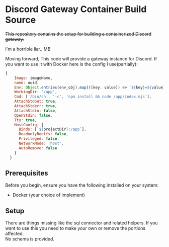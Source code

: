 # Discord Gateway Container Build Source

~~This repository contains the setup for building a containerized Discord gateway.~~  

I'm a horrible liar.. MB  

Moving forward, This code will provide a gateway instance for Discord.
If you want to use it with Docker here is the config I use(partially):
```javascript
{
    Image: imageName,
    name: uuid,
    Env: Object.entries(env_obj).map(([key, value]) => `${key}=${value}`),
    WorkingDir: '/app',
    Cmd: ['/bin/sh', '-c', 'npm install && node /app/index.mjs'],
    AttachStdout: true,
    AttachStderr: true,
    AttachStdin: false,
    OpenStdin: false,
    Tty: true,
    HostConfig: {
      Binds: [`${projectDir}:/app`],
      ReadonlyRootfs: false,
      Privileged: false,
      NetworkMode: 'host',
      AutoRemove: false
    }
  }
```

## Prerequisites

Before you begin, ensure you have the following installed on your system:
- Docker (your choice of implement)

## Setup

There are things missing like the sql connector and related helpers. If you want to use this you need to make your own or remove the portions affected.  
No schema is provided.
